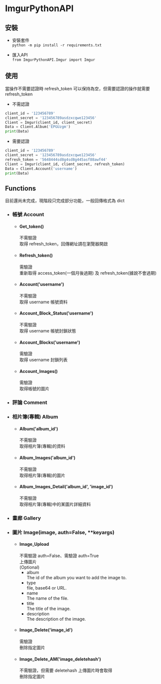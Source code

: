 # ImgurPythonAPI

## 安裝
   * 安裝套件  
    `python -m pip install -r requirements.txt`  
    
   * 匯入API  
    `from ImgurPythonAPI.Imgur import Imgur`
## 使用
當操作不需要認證時 refresh_token 可以保持為空，但需要認證的操作就需要 refresh_token  
* 不需認證
```python
client_id = '123456789'
client_secret = '123456789asdzxcqwe123456'
Client = Imgur(client_id, client_secret)
Data = Client.Album('EPGUzgm')
print(Data)
```
* 需要認證
```python
client_id = '123456789'
client_secret = '123456789asdzxcqwe123456'
refresh_token = '5648444sd8g4sd8g445asf88awf44'
Client = Imgur(client_id, client_secret, refresh_token)
Data = Client.Account('username')
print(Data)
```
## Functions
目前還尚未完成，現階段只完成部分功能，一般回傳格式為 dict

  *  ### 帳號 Account
     *  #### Get_token()
          不需驗證  
          取得 refresh_token，回傳網址請在瀏覽器開啟
     *  #### Refresh_token()
          需驗證  
          重新取得 access_token(一個月後過期) 及 refresh_token(據說不會過期)
     *  #### Account('username')
          不需驗證  
          取得 username 帳號資料
     *  #### Account_Block_Status('username')
          不需驗證  
          取得 username 帳號封鎖狀態
     *  #### Account_Blocks('username')
          需驗證  
          取得 username 封鎖列表
     *  #### Account_Images()
          需驗證  
          取得帳號的圖片
  *  ### 評論 Comment
  *  ### 相片簿(專輯) Album
     *  #### Album('album_id')
          不需驗證  
          取得相片簿(專輯)的資料
     *  #### Album_Images('album_id')
          不需驗證  
          取得相片簿(專輯)的圖片
     *  #### Album_Images_Detail('album_id', 'image_id')
          不需驗證  
          取得相片簿(專輯)中的某圖片詳細資料
  *  ### 畫廊 Gallery
  *  ### 圖片 Image(image, auth=False, **keyargs)
       *  #### Image_Upload
          不需驗證 auth=False、需驗證 auth=True  
          上傳圖片  
          (Optional)  
             * album  
                The id of the album you want to add the image to.
             * type  
                file, base64 or URL.
             * name  
                The name of the file.
             * title  
                The title of the image.
             * description  
                The description of the image.
       *  #### Image_Delete('image_id')
          需驗證  
          刪除指定圖片
       *  #### Image_Delete_AM('image_deletehash')
          不需驗證，但需要 deletehash 上傳圖片時會取得  
          刪除指定圖片
